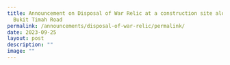 ```yaml
---
title: Announcement on Disposal of War Relic at a construction site along Upper
  Bukit Timah Road
permalink: /announcements/disposal-of-war-relic/permalink/
date: 2023-09-25
layout: post
description: ""
image: ""
---
```

